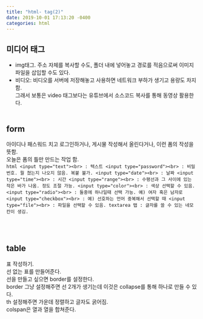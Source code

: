 ```yaml
---
title: "html- tag(2)"
date: 2019-10-01 17:13:20 -0400
categories: html
---
```

 
## 미디어 태그 <br>
- img태그. 주소 자체를 복사할 수도, 폴더 내에 넣어놓고 경로를 적음으로써 이미지파일을 삽입할 수도 있다.<br>
- 비디오: 비디오를 서버에 저장해놓고 사용하면 네트워크 부하가 생기고 용량도 차지함.<br>
그래서 보통은 video 태그보다는 유튜브에서 소스코드 복사를 통해 동영상 활용한다.<br><br>
 
## form<br>
아이디나 패스워드 치고 로그인하거나, 게시물 작성해서 올린다거나, 이런 폼의 작성을 뜻함.<br>
오늘은 폼의 틀만 만드는 작업 함.<br>
  ​```html
  <input type="text"><br> : 텍스트
  <input type="password"><br> : 비밀번호. 뭘 쳤는지 나오지 않음. 복붙 불가.
  <input type="date"><br> : 날짜
  <input type="time"><br> : 시간
  <input type="range"><br> : 수평선과 그 사이에 있는 작은 바가 나옴. 정도 조절 가능.
  <input type="color"><br> : 색상 선택할 수 있음.
  <input type="radio"><br> : 둘중에 하나일때 선택 가능. 예) 여자 혹은 남자로
  <input type="checkbox"><br> : 예) 선호하는 언어 중복해서 선택할 때
  <input type="file"><br> : 파일을 선택할 수 있음.
  textarea 탭 : 글자를 쓸 수 있는 네모칸이 생김.
​```


<br><br>
## table<br>
표 작성하기. <br>선 없는 표를 만들어준다.<br>
선을 만들고 싶으면 border를 설정한다.<br> 
border 그냥 설정해주면 선 2개가 생기는데 이것은 collapse를 통해 하나로 만들 수 있다.<br>
th 설정해주면 가운데 정렬하고 글자도 굵어짐.<br>
colspan은 열과 열을 합쳐준다.<br>
